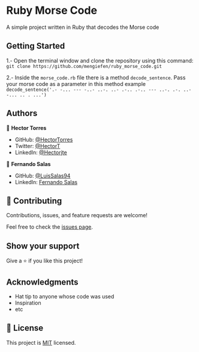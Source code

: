 # Ruby Morse Code

A simple project written in Ruby that decodes the Morse code

## Getting Started
   

1.- Open the terminal window and clone the repository using this command:  
`git clone https://github.com/mengiefen/ruby_morse_code.git` 

2.- Inside the `morse_code.rb` file there is a method `decode_sentence`. Pass your morse code as a parameter in this method example 
`decode_sentence('.- -... --- -..- ..-. ..- .-.. .-.. --- ..-. .-. ..- -... .. . ...')` 

## Authors

👤 **Hector Torres**

- GitHub: [@HectorTorres](https://github.com/HectorTorresE)
- Twitter: [@HectorT](https://twitter.com/HectorT00406915)
- LinkedIn: [@Hectorjte](https://www.linkedin.com/in/hectorjte/)

👤 **Fernando Salas**

- GitHub: [@LuisSalas94](https://github.com/LuisSalas94)
- LinkedIn: [Fernando Salas](https://www.linkedin.com/in/luisfernandosalasgave/)

## 🤝 Contributing

Contributions, issues, and feature requests are welcome!

Feel free to check the [issues page](../../issues/).

## Show your support

Give a ⭐️ if you like this project!

## Acknowledgments

- Hat tip to anyone whose code was used
- Inspiration
- etc

## 📝 License

This project is [MIT](./MIT.md) licensed.
